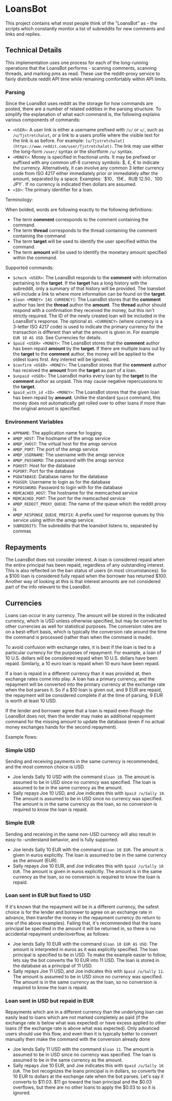 # LoansBot

This project contains what most people think of the "LoansBot" as - the scripts
which constantly monitor a list of subreddits for new comments and links and
replies.

## Technical Details

This implementation uses one process for each of the long-running operations
that the LoansBot performs - scanning comments, scanning threads, and marking
pms as read. These use the reddit-proxy service to fairly distribute reddit API
time while remaining comfortably within API limits.

### Parsing

Since the LoansBot uses reddit as the storage for how commands are posted,
there are a number of related oddities in the parsing structure. To simplify
the explanation of what each command is, the following explains various
components of commands:

- `<USER>`: A user link is either a username prefixed with `/u/` or `u/`, such
  as `/u/Tjstretchalot`, or a link to a users profile where the visible text
  for the link is as before. For example:
  `[u/Tjstretchalot](https://www.reddit.com/user/Tjstretchalot)`. The link may
  use either the long-form `/user/` syntax or the shortform `/u/` syntax.
- `<MONEY>`: Money is specified in fractional units. It may be prefixed or
  suffixed with any common utf-8 currency symbols: $, £, € to indicate the
  currency. Alternatively, it can involve any common 3 letter currency code
  from ISO 4217 either immediately prior or immediately after the amount,
  separated by a space. Examples: `$10`, `15€`, `RUB 12.50`, `100 JPY`. If no
  currency is indicated then dollars are assumed.
- `<ID>`: The primary identifier for a loan.

Terminology:

When bolded, words are following exactly to the following definitions:

- The term **comment** corresponds to the comment containing the command.
- The term **thread** corresponds to the thread containing the comment
  containing the command
- The term **target** will be used to identify the user specified within
  the command.
- The term **amount** will be used to identify the monetary amount specified
  within the command.

Supported commands:

- `$check <USER>`: The LoansBot responds to the **comment** with information
  pertaining to the **target**. If the **target** has a long history with the
  subreddit, only a summary of that history will be provided. The loansbot
  will include a link to where more information can be found on the **target**.
- `$loan <MONEY> [AS CURRENCY]`: The LoansBot stores that the **comment** author
  has lent the **thread** author the **amount**. The **thread** author should
  respond with a confirmation they received the money, but this isn't strictly
  required. The ID of the newly created loan will be included in the
  LoansBot's response. The optional `AS <CURRENCY>` (where currency is a
  3-letter ISO 4217 code) is used to indicate the primary currency for the
  transaction is different than what the amount is given in.
  For example `EUR 10 AS USD`. See Currencies for details.
- `$paid <USER> <MONEY>`: The LoansBot stores that the **comment** author has
  been repaid **amount** by the **target**. If there are multiple loans out
  by the **target** to the **comment** author, the money will be applied to
  the oldest loans first. Any interest will be ignored.
- `$confirm <USER> <MONEY>`: The LoansBot stores that the **comment** author
  has received the **amount** from the **target** as part of a loan.
- `$unpaid <USER>`: The LoansBot marks every loan by the **target** to the
  **comment** author as unpaid. This may cause negative repercussions to the
  **target**.
- `$paid_with_id <ID> <MONEY>`: The LoansBot stores that the given loan has
  been repaid by **amount**. Unlike the standard `$paid` command, this money
  does not automatically get rolled over to other loans if more than the
  original amount is specified.

### Environment Variables

- `APPNAME`: The application name for logging
- `AMQP_HOST`: The hostname of the amqp service
- `AMQP_VHOST`: The virtual host for the amqp service
- `AMQP_PORT`: The port of the amqp service
- `AMQP_USERNAME`: The username with the amqp service
- `AMQP_PASSWORD`: The password with the amqp service
- `PGHOST`: Host for the database
- `PGPORT`: Port for the database
- `PGDATABASE`: Database name for the database
- `PGUSER`: Username to login as for the database
- `PGPASSWORD`: Password to login with for the database
- `MEMCACHED_HOST`: The hostname for the memcached service
- `MEMCACHED_PORT`: The port for the memcached service
- `AMQP_REDDIT_PROXY_QUEUE`: The name of the queue which the reddit proxy is
- `AMQP_RESPONSE_QUEUE_PREFIX`: A prefix used for response queues by this service
  using within the amqp service.
- `SUBREDDITS`: The subreddits that the loansbot listens to, separated by
  commas

## Repayments

The LoansBot does not consider interest. A loan is considered repaid when the
entire principal has been repaid, regardless of any outstanding interest. This
is also reflected on the ban status of users (in most circumstances). So a
$100 loan is considered fully repaid when the borrower has returned $100.
Another way of looking at this is that interest amounts are not considered part
of the info relevant to the LoansBot.

## Currencies

Loans can occur in any currency. The amount will be stored in the indicated
currency, which is USD unless otherwise specified, but may be converted to
other currencies as well for statistical purposes. The conversion rates are on
a best-effort basis, which is typically the conversion rate around the time the
command is processed (rather than when the command is made).

To avoid confusion with exchange rates, it is best if the loan is tied to a
particular currency for the purposes of repayment. For example, a loan of 10
U.S. dollars will be considered repaid when 10 U.S. dollars have been repaid.
Similarly, a 10 euro loan is repaid when 10 euro have been repaid.

If a loan is repaid in a different currency than it was provided at, then
exchange rates come into play. A loan has a primary currency, and the repayment
will be converted into the primary currency at the exchange rate when the bot
parses it. So if a $10 loan is given out, and 9 EUR are repaid, the repayment
will be considered complete if at the time of parsing, 9 EUR is worth at least
10 USD.

If the lender and borrower agree that a loan is repaid even though the LoansBot
does not, then the lender may make an additional repayment command for the
missing amount to update the database (even if no actual money exchanges hands
for the second repayment).

Example flows:

### Simple USD

Sending and receiving payments in the same currency is recommended, and the
most common choice is USD.

- Joe lends Sally 10 USD with the command `$loan 10`. The amount is assumed to
  be in USD since no currency was specified. The loan is assumed to be in the
  same currency as the amount.
- Sally repays Joe 10 USD, and Joe indicates this with `$paid /u/Sally 10`. The
  amount is assumed to be in USD since no currency was specified. The amount is
  in the same currency as the loan, so no conversion is required to know the
  loan is repaid.

### Simple EUR

Sending and receiving in the same non-USD currency will also result in easy-to
-understand behavior, and is fully supported.

- Joe lends Sally 10 EUR with the command `$loan 10 EUR`. The amount is given
  in euros explicitly. The loan is assumed to be in the same currency as the
  amount (EUR).
- Sally repays Joe 10 EUR, and Joe indicates this with `$paid /u/Sally 10 EUR`.
  The amount is given in euros explicitly. The amount is in the same currency
  as the loan, so no conversion is required to know the loan is repaid.

### Loan sent in EUR but fixed to USD

If it's known that the repayment will be in a different currency, the safest
choice is for the lender and borrower to agree on an exchange rate in advance,
then transfer the money in the repayment currency (to return to one of the
above examples). Failing that, it's recommended that the loans principal be
specified in the amount it will be returned in, so there is no accidental
repayment under/overflow, as follows:

- Joe lends Sally 10 EUR with the command `$loan 10 EUR AS USD`. The amount is
  interpreted in euros as it was explicitly specified. The loan principal is
  specified to be in USD. To make the example easier to follow, lets say the
  bot converts the 10 EUR into 11 USD. The loan is stored in the database as
  a principal of 11 USD.
- Sally repays Joe 11 USD, and Joe indicates this with `$paid /u/Sally 11`. The
  amount is assumed to be in USD since no currency was specified. The amount is
  in the same currency as the loan, so no conversion is required to know the
  loan is repaid.

### Loan sent in USD but repaid in EUR

Repayments which are in a different currency than the underlying loan can
easily lead to loans which are not marked completely as paid (if the exchange
rate is below what was expected) or have excess applied to other loans (if the
exchange rate is above what was expected). Only advanced users should use this
flow, and even then it is typically better to convert manually then make the
command with the conversion already done

- Joe lends Sally 11 USD with the command `$loan 11`. The amount is assumed to
  be in USD since no currency was specified. The loan is assumed to be in the
  same currency as the amount.
- Sally repays Joe 10 EUR, and Joe indicates this with `$paid /u/Sally 10 EUR`.
  The bot recognizes the loans principal is in dollars, so converts the 10 EUR
  to dollars at the exchange rate when the bot parses. Let's say it converts to
  $11.03. $11 go toward the loan principal and the $0.03 overflows, but there
  are no other loans to apply the $0.03 to so it is ignored.
